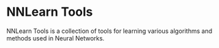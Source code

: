 # NNLearn Tools

NNLearn Tools is a collection of tools for learning various algorithms and methods used in Neural Networks.
